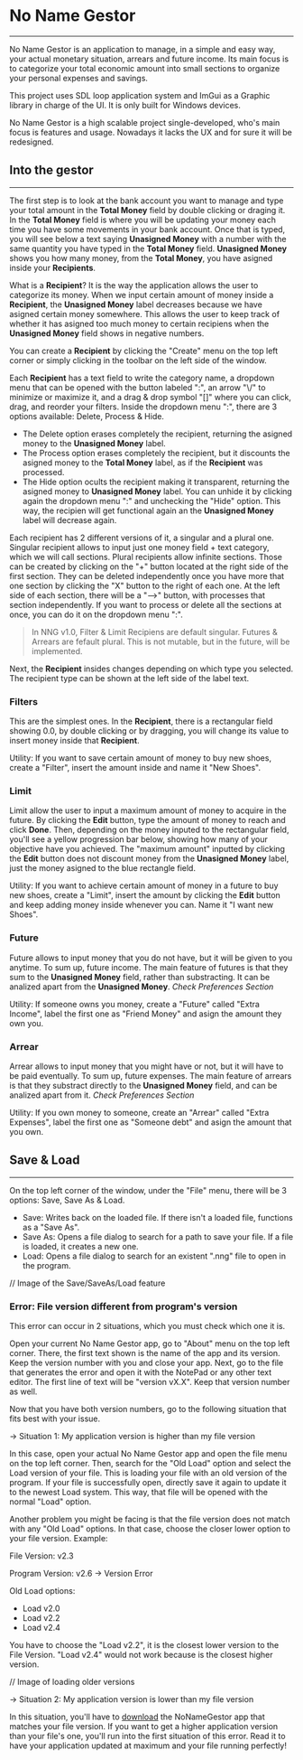 # No Name Gestor
--------------------------------------
No Name Gestor is an application to manage, in a simple and easy way, your actual monetary situation, arrears and future income.
Its main focus is to categorize your total economic amount into small sections to organize your personal expenses and savings.

This project uses SDL loop application system and ImGui as a Graphic library in charge of the UI. It is only built for Windows devices.

No Name Gestor is a high scalable project single-developed, who's main focus is features and usage. Nowadays it lacks the UX and
for sure it will be redesigned.

## Into the gestor
--------------------------------------
The first step is to look at the bank account you want to manage and type your total amount in the **Total Money** field by double clicking or draging it.
In the **Total Money** field is where you will be updating your money each time you have some movements in your bank account.
Once that is typed, you will see below a text saying **Unasigned Money** with a number with the same quantity you have typed in the **Total Money** field.
**Unasigned Money** shows you how many money, from the **Total Money**, you have asigned inside your **Recipients**.

What is a **Recipient**?
It is the way the application allows the user to categorize its money. When we input certain amount of money inside a **Recipient**, the **Unasigned Money** label decreases because
we have asigned certain money somewhere. This allows the user to keep track of whether it has asigned too much money to certain recipiens when the **Unasigned Money** field shows in negative numbers.

You can create a **Recipient** by clicking the "Create" menu on the top left corner or simply clicking in the toolbar on the left side of the window.

Each **Recipient** has a text field to write the category name, a dropdown menu that can be opened with the button labeled ":", an arrow "\\/" to minimize or maximize it, and a drag & drop symbol "[]" where you can click, drag, and reorder your filters. Inside the dropdown menu ":", there are 3 options available: Delete, Process & Hide.
 - The Delete option erases completely the recipient, returning the asigned money to the **Unasigned Money** label.
 - The Process option erases completely the recipient, but it discounts the asigned money to the **Total Money** label, as if the **Recipient** was processed.
 - The Hide option ocults the recipient making it transparent, returning the asigned money to **Unasigned Money** label. You can unhide it by clicking again the dropdown menu ":" and unchecking the "Hide" option. This way, the recipien will get functional again an the **Unasigned Money** label will decrease again.

Each recipient has 2 different versions of it, a singular and a plural one. Singular recipient allows to input just one money field + text category, which we will call sections. Plural recipients allow infinite sections. Those can be created by clicking on the "+" button located at the right side of the first section. They can be deleted independently once you have more that one section by clicking the "X" button to the right of each one. At the left side of each section, there will be a "-->" button, with processes that section independently. If you want to process or delete all the sections at once, you can do it on the dropdown menu ":".

> In NNG v1.0, Filter & Limit Recipiens are default singular. Futures & Arrears are fefault plural. This is not mutable, but in the future, will be implemented.

Next, the **Recipient** insides changes depending on which type you selected. The recipient type can be shown at the left side of the label text.

### Filters
This are the simplest ones. In the **Recipient**, there is a rectangular field showing 0.0, by double clicking or by dragging, you will change its value
to insert money inside that **Recipient**.

Utility: If you want to save certain amount of money to buy new shoes, create a "Filter", insert the amount inside and name it "New Shoes".

### Limit
Limit allow the user to input a maximum amount of money to acquire in the future. By clicking the **Edit** button, type the amount of money to reach and click **Done**. Then, depending on the money inputed to the rectangular field, you'll see a yellow progression bar below, showing how many of your objective have you achieved.
The "maximum amount" inputted by clicking the **Edit** button does not discount money from the **Unasigned Money** label, just the money asigned to the blue rectangle field.

Utility: If you want to achieve certain amount of money in a future to buy new shoes, create a "Limit", insert the amount by clicking the **Edit** button and keep adding money inside whenever you can. Name it "I want new Shoes".

### Future
Future allows to input money that you do not have, but it will be given to you anytime. To sum up, future income. The main feature of futures is that they sum to the **Unasigned Money** field, rather than substracting. It can be analized apart from the **Unasigned Money**. *Check Preferences Section*

Utility: If someone owns you money, create a "Future" called "Extra Income", label the first one as "Friend Money" and asign the amount they own you.

### Arrear
Arrear allows to input money that you might have or not, but it will have to be paid eventually. To sum up, future expenses. The main feature of arrears is that they substract directly to the **Unasigned Money** field, and can be analized apart from it. *Check Preferences Section*

Utility: If you own money to someone, create an "Arrear" called "Extra Expenses", label the first one as "Someone debt" and asign the amount that you own.

## Save & Load
--------------------------------------
On the top left corner of the window, under the "File" menu, there will be 3 options: Save, Save As & Load.
 - Save: Writes back on the loaded file. If there isn't a loaded file, functions as a "Save As".
 - Save As: Opens a file dialog to search for a path to save your file. If a file is loaded, it creates a new one.
 - Load: Opens a file dialog to search for an existent ".nng" file to open in the program.

// Image of the Save/SaveAs/Load feature

### Error: File version different from program's version
This error can occur in 2 situations, which you must check which one it is. 

Open your current No Name Gestor app, go to "About" menu on the top left corner.
There, the first text shown is the name of the app and its version. Keep the version number with you and close your app.
Next, go to the file that generates the error and open it with the NotePad or any other text editor. The first line of text will be "version vX.X". Keep that
version number as well.

Now that you have both version numbers, go to the following situation that fits best with your issue.

  -> Situation 1: My application version is higher than my file version
  
In this case, open your actual No Name Gestor app and open the file menu on the top left corner. Then, search for the "Old Load" option and select
the Load version of your file. This is loading your file with an old version of the program. If your file is successfully open, directly save it again to
update it to the newest Load system. This way, that file will be opened with the normal "Load" option.

Another problem you might be facing is that the file version does not match with any "Old Load" options. In that case, choose the closer lower option
to your file version. Example:

File Version: v2.3

Program Version: v2.6 -> Version Error

Old Load options:
 - Load v2.0
 - Load v2.2
 - Load v2.4

You have to choose the "Load v2.2", it is the closest lower version to the File Version. "Load v2.4" would not work because is the closest higher version.

// Image of loading older versions
  
  -> Situation 2: My application version is lower than my file version
  
In this situation, you'll have to [download](https://github.com/Ar-Ess/NoNameGestor/releases) the NoNameGestor app that matches your file version. If you want to get a higher application version than your file's one, you'll run into the first situation of this error. Read it to have your application updated at maximum and your file running perfectly!
 
